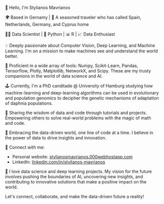 👋 Hello, I'm Stylianos Mavrianos

🌍 Based in Gernamy | 🌄 A seasoned traveler who has called Spain, Netherlands, Germany, and Cyprus home

👨‍💻 Data Scientist | 🐍 Python | 📊 R | 📈 Data Enthusiast

💡 Deeply passionate about Computer Vision, Deep Learning, and Machine Learning. I'm on a mission to make machines see and understand the world better.

🌟 Proficient in a wide array of tools: Numpy, Scikit-Learn, Pandas, Tensorflow, Plotly, Matplotlib, NetworkX, and Scipy. These are my trusty companions in the world of data science and AI.

🕹️ Currently, I'm a PhD canditade @ University of Hamburg studying how machine-learning and deep-learning algorithms can be used in evolutionary and population genomics to decipher the genetic mechanisms of adaptation of daphnia populations.

📘 Sharing the wisdom of data and code through tutorials and projects. Empowering others to solve real-world problems with the magic of math and code.

🤖 Embracing the data-driven world, one line of code at a time. I believe in the power of data to drive insights and innovation.

🔗 Connect with me:
   - Personal website: [stylianosmavrianos.000webhostapp.com](https://stylianosmavrianos.000webhostapp.com/)
   - LinkedIn: [linkedin.com/in/stylianos-mavrianos](https://www.linkedin.com/in/stylianos-mavrianos)

🚀 I love data science and deep learning projects. My vision for the future involves pushing the boundaries of AI, uncovering new insights, and contributing to innovative solutions that make a positive impact on the world.

Let's connect, collaborate, and make the data-driven future a reality!

